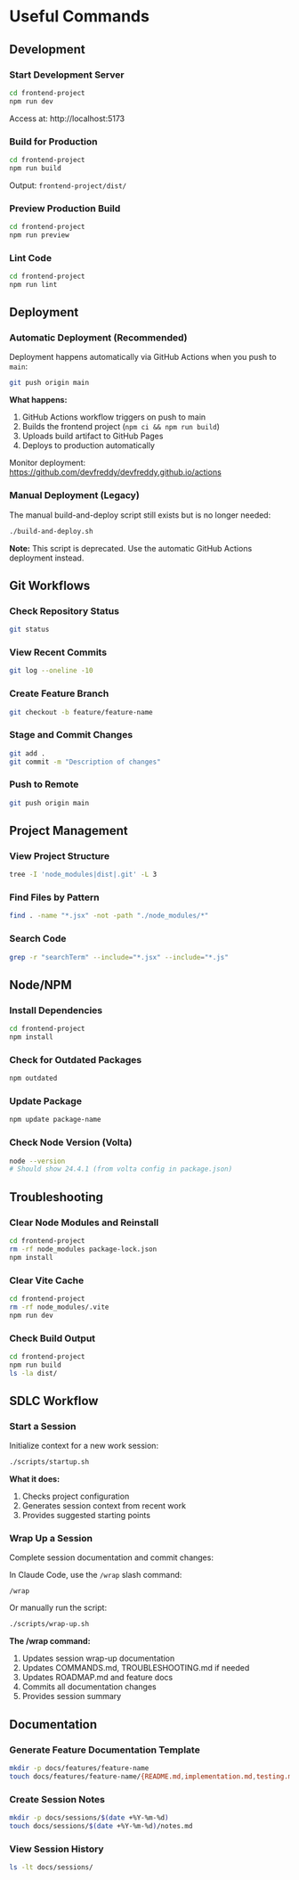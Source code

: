 # Useful Commands

## Development

### Start Development Server
```bash
cd frontend-project
npm run dev
```
Access at: http://localhost:5173

### Build for Production
```bash
cd frontend-project
npm run build
```
Output: `frontend-project/dist/`

### Preview Production Build
```bash
cd frontend-project
npm run preview
```

### Lint Code
```bash
cd frontend-project
npm run lint
```

## Deployment

### Automatic Deployment (Recommended)
Deployment happens automatically via GitHub Actions when you push to `main`:

```bash
git push origin main
```

**What happens:**
1. GitHub Actions workflow triggers on push to main
2. Builds the frontend project (`npm ci && npm run build`)
3. Uploads build artifact to GitHub Pages
4. Deploys to production automatically

Monitor deployment: https://github.com/devfreddy/devfreddy.github.io/actions

### Manual Deployment (Legacy)
The manual build-and-deploy script still exists but is no longer needed:

```bash
./build-and-deploy.sh
```

**Note:** This script is deprecated. Use the automatic GitHub Actions deployment instead.

## Git Workflows

### Check Repository Status
```bash
git status
```

### View Recent Commits
```bash
git log --oneline -10
```

### Create Feature Branch
```bash
git checkout -b feature/feature-name
```

### Stage and Commit Changes
```bash
git add .
git commit -m "Description of changes"
```

### Push to Remote
```bash
git push origin main
```

## Project Management

### View Project Structure
```bash
tree -I 'node_modules|dist|.git' -L 3
```

### Find Files by Pattern
```bash
find . -name "*.jsx" -not -path "./node_modules/*"
```

### Search Code
```bash
grep -r "searchTerm" --include="*.jsx" --include="*.js"
```

## Node/NPM

### Install Dependencies
```bash
cd frontend-project
npm install
```

### Check for Outdated Packages
```bash
npm outdated
```

### Update Package
```bash
npm update package-name
```

### Check Node Version (Volta)
```bash
node --version
# Should show 24.4.1 (from volta config in package.json)
```

## Troubleshooting

### Clear Node Modules and Reinstall
```bash
cd frontend-project
rm -rf node_modules package-lock.json
npm install
```

### Clear Vite Cache
```bash
cd frontend-project
rm -rf node_modules/.vite
npm run dev
```

### Check Build Output
```bash
cd frontend-project
npm run build
ls -la dist/
```

## SDLC Workflow

### Start a Session
Initialize context for a new work session:

```bash
./scripts/startup.sh
```

**What it does:**
1. Checks project configuration
2. Generates session context from recent work
3. Provides suggested starting points

### Wrap Up a Session
Complete session documentation and commit changes:

In Claude Code, use the `/wrap` slash command:
```
/wrap
```

Or manually run the script:
```bash
./scripts/wrap-up.sh
```

**The /wrap command:**
1. Updates session wrap-up documentation
2. Updates COMMANDS.md, TROUBLESHOOTING.md if needed
3. Updates ROADMAP.md and feature docs
4. Commits all documentation changes
5. Provides session summary

## Documentation

### Generate Feature Documentation Template
```bash
mkdir -p docs/features/feature-name
touch docs/features/feature-name/{README.md,implementation.md,testing.md,decisions.md}
```

### Create Session Notes
```bash
mkdir -p docs/sessions/$(date +%Y-%m-%d)
touch docs/sessions/$(date +%Y-%m-%d)/notes.md
```

### View Session History
```bash
ls -lt docs/sessions/
```
